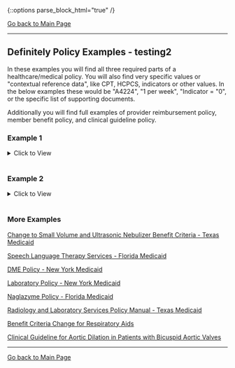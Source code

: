 {::options parse_block_html="true" /}

[Go back to Main Page](../identifying-policy.md)

---

## Definitely Policy Examples - testing2
In these examples you will find all three required parts of a healthcare/medical policy.  You will also find very specific values or "contextual reference data", like CPT, HCPCS, indicators or other values.  In the below examples these would be "A4224", "1 per week", "Indicator = "0", or the specific list of supporting documents.

Additionally you will find full examples of provider reimbursement policy, member benefit policy, and clinical guideline policy.
<br/>
### Example 1
<details>
   <summary>
      Click to View
   </summary>
   <br/> 

![Example - Definitely Policy](../images/DefinitelyPolicy_markup%20(2).png)

   a. WHY: Contains a list of frequency limits

   b. WHO: _**Any provider billing the procedure code** within the time frames_

   c. WHAT: **IF** _HCPCS Code_ **THEN** _Frequency Limit_ (If a provider bills A4224, they cannot bill more than 1 per week).  
</details>
<br/>

### Example 2
<details>
 <summary>
    Click to View
 </summary>
 <br/> 

This policy in this example is a **Member Benefit policy**. It differs from provider reimbursement in that the limit is on the number of times a member can receive the service and be covered by the insurance, rather than limiting how many times a provider will be reimbursed for a given service.  The difference is sometimes subtle, but in essence a member benefit can be different between different members if they have different plans (such as a premium versus a basic plan) whereas the limit of reimbursements to a provider for a given code can be independent of a member's plan allowance.

![Example 2 - Definitely Policy](../images/DefPolicy_Benefit_markup.png)

   a. WHY: Information on change to benefit criteria for respiratory equipment

   b. WHO: _**Texas Medicaid Members**_

   c. WHAT: There are a few in this example:

1. **IF** _member needs A4606 with U5 modifier_ **THEN** _the service is covered for 1 per 6 calendar months_

2. **IF** _member needs A4623 with U3 modifier_ **THEN** _the plan will cover 31 units per calendar month without a prior approval_

3. **IF** _member needs A7025_ **THEN** _the plan will cover the service once per lifetime_
</details>
<br/>

### More Examples

[Change to Small Volume and Ultrasonic Nebulizer Benefit Criteria - Texas Medicaid](01-04-17%20small%20volume%20and%20ultrasonic%20nebulizer%20benefit%20criteria%20to%20change%20for%20tx%20med%20eff%203-1-17.2584a1bab6dc764b80c6801308458d4d.pdf)

[Speech Language Therapy Services - Florida Medicaid](59g_4-324_speech_language_therapy_services.b100f712427b106f6630228902acb521.pdf) 

[DME Policy - New York Medicaid](DME_Policy_Section.pdf)

[Laboratory Policy - New York Medicaid](Laboratory-Policy_Section.pdf)

[Naglazyme Policy - Florida Medicaid](naglazyme_criteria.a9a30028f47fbe77091b336f4af52b6d.pdf)

[Radiology and Laboratory Services Policy Manual - Texas Medicaid](vol2_radiology_and_laboratory_services_handbook.7e4717ea224f8908cd0a664a1f86661b.pdf)

[Benefit Criteria Change for Respiratory Aids](https://github.com/open-insight-marketplace/open-insight-marketplace.github.io/blob/Feedback-Update/identify-policy/examples/01-04-17%20Humidifiers%2C%20Heating%20Elements%2C%20Compressors%2C%20and%20Lg%20Vol%20Nebulizers--3-1-17.pdf)

[Clinical Guideline for Aortic Dilation in Patients with Bicuspid Aortic Valves](Clinical_Guideline_AorticDilation_724.full.pdf)

---

[Go back to Main Page](../identifying-policy.md)
